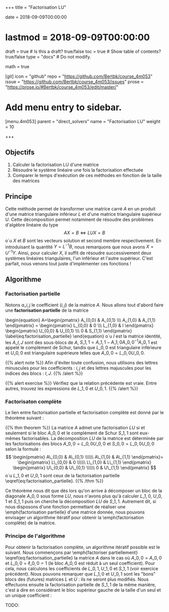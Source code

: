 +++
title = "Factorisation LU"

date = 2018-09-09T00:00:00
# lastmod = 2018-09-09T00:00:00

draft = true  # Is this a draft? true/false
toc = true  # Show table of contents? true/false
type = "docs"  # Do not modify.

math = true

[git]
  icon = "github"
  repo = "https://github.com/Bertbk/course_4m053"
  issue = "https://github.com/Bertbk/course_4m053/issues"
  prose = "https://prose.io/#Bertbk/course_4m053/edit/master/"

# Add menu entry to sidebar.
[menu.4m053]
  parent = "direct_solvers"
  name = "Factorisation LU"
  weight = 10

+++

## Objectifs

1. Calculer la factorisation LU d'une matrice
2. Résoudre le système linéaire une fois la factorisation effectuée
3. Comparer le temps d'exécution de ces méthodes en fonction de la taille des matrices

## Principe

Cette méthode permet de transformer une matrice carré $A$ en un produit d'une matrice triangulaire inférieur $L$ et d'une matrice triangulaire supérieur $U$. Cette décomposition permet notamment de résoudre des problèmes d'algèbre linéaire du type
$$
AX=B \iff LUX = B
$$
o\`u $X$ et $B$ sont les vecteurs solution et second membre respectivement. En introduisant la quantité $Y = L^{-1}B$, nous remarquons que nous avons $X = U^{-1}Y$. Ainsi, pour calculer $X$, il suffit de résoudre successivement deux systèmes linéaires triangulaires, l'un inférieur et l'autre supérieur. C'est parfait, nous venons tout juste d'implémenter ces fonctions !

## Algorithme

### Factorisation partielle

Notons $a\_{i,j}$ le coefficient $(i,j)$ de la matrice $A$. Nous allons tout d'abord faire une **factorisation partielle** de la matrice

\begin{equation}
  A=\begin{pmatrix}
    A\_{0,0} & A\_{0,1} \\\\\\
    A\_{1,0}  & A\_{1,1}
  \end{pmatrix} =
    \begin{pmatrix}
      L\_{0,0} & 0 \\\\\\
      L\_{1,0} & I
    \end{pmatrix}
    \begin{pmatrix}
      U\_{0,0} & U\_{0,1} \\\\\\
      0 & S\_{1,1}
    \end{pmatrix}
\label{eq:factorisation_partielle}
\end{equation}
o\`u $I$ est la matrice identité, les $A\_{I,J}$ sont des sous-blocs de $A$, $S\_{1,1}=A\_{1,1}-A\_{1,0}A\_{0,0}^{-1}A\_{0,1}$ est appelé le complément de Schur, tandis que $L\_{0,0}$ est triangulaire inférieure et $U\_{0,0}$ est triangulaire supérieure telles que $A\_{0,0}=L\_{0,0}U\_{0,0}$.

{{% alert note %}}
Afin d'éviter toute confusion, nous utilisons des lettres minuscules pour les coefficients : $i,j$ et des lettres majuscules pour les indices des blocs : $I,J$.
{{% /alert %}}

{{% alert exercise %}}
 Vérifiez que la relation précédente est vraie. Entre autres, trouvez les expressions de $L\_{1,0}$ et $U\_{0,1}$.
{{% /alert %}}

### Factorisaton complète

Le lien entre factorisation partielle et factorisation complète est donné par le théorème suivant :

{{% thm theorem %}}
  La matrice $A$ admet une factorisation $LU$ si et seulement si le bloc $A\_{0,0}$ et le complément de Schur $S\_{1,1}$ sont eux-mêmes factorisables. La décomposition $LU$ de la matrice est déterminée par les factorisations des blocs $A\_{0,0}=L\_{0,0}U\_{0,0}$ et $S\_{0,0}=L\_{0,0}U\_{0,0}$ selon la formule :
$$
    \begin{pmatrix}
      A\_{0,0} & A\_{0,1} \\\\\\
      A\_{1,0}  & A\_{1,1}
    \end{pmatrix}=
     \begin{pmatrix}
       L\_{0,0} & 0 \\\\\\
       L\_{1,0} & L\_{1,1}
     \end{pmatrix}
     \begin{pmatrix}
       U\_{0,0} & U\_{0,1} \\\\\\
       0 & U\_{1,1}
     \end{pmatrix}
$$
  o\`u $L\_{1,0}$ et $U\_{0,1}$ sont ceux de la factorisation partielle \eqref{eq:factorisation_partielle}.
{{% /thm %}}

Ce théorème nous dit que dès lors qu'on arrive à décomposer un bloc de la diagonale $A\_{0,0}$ sous forme $LU$, nous n'avons plus qu'à calculer $L\_{1,0}$, $U\_{0,1}$ et $S\_{1,1}$ puis on cherche la décomposition $LU$ de $S\_{1,1}$. Autrement dit, si nous disposons d'une fonction permettant de réaliser une \emph{factorisation partielle} d'une matrice donnée, nous pouvons envisager un algorithme itératif pour obtenir la \emph{factorisation complète} de la matrice.

### Principe de l'algorithme

Pour obtenir la factorisation complète, un algorithme itératif possible est le suivant. Nous commençons par \emph{factoriser partiellement} \eqref{eq:factorisation_partielle} la matrice $A$ dans le cas où $A\_{0,0}=A\_{0,0}$ et $L\_{0,0}=\ell\_{0,0}=1$ (le bloc $A\_{0,0}$ est réduit à un seul coefficient). Pour cela, nous calculons les coefficients de $L\_{0,1}, U\_{1,0}$ et $S\_{1,1}$ (voir exercice précédent). Nous pouvons remarquer que $L\_{1,0}$ et $U\_{0,1}$ sont les "bons" blocs des (futures) matrices $L$ et $U$ : ils ne seront plus modifiés. Nous effectuons ensuite la factorisation partielle de $S\_{1,1}$ de la même manière, c'est à dire en considérant le bloc supérieur gauche de la taille d'un seul et un unique coefficient :

TODO:
<!-- 
$$
  S\_{1,1}=
  \begin{pmatrix}
    L\_{1,1} & 0 \\\\\\
    L\_{2,1} & I
  \end{pmatrix}
  \begin{pmatrix}
    U\_{1,1} & U\_{1,2} \\\\\\
    0 & S\_{2,2}
  \end{pmatrix},
$$
ce qui donne
$$
  L =\left(\;
    \begin{array}{c c c c c}
      \hdashline
      \multicolumn{1}{:c:}{L\_{0,0}} &~{ }& ~{ } & 0 & \multicolumn{1}{c:}{ }   \\\\\\\hdashline
      \multicolumn{1}{:c:}{} & \multicolumn{1}{c:}{L\_{1,1}} & \multicolumn{3}{:c:}{0} \\\\\\\cdashline{2-5}
      \multicolumn{1}{:c:}{} &       \multicolumn{1}{c:}{} &  \multicolumn{3}{c:}{ } \\\\\\
      \multicolumn{1}{:c:}{L\_{1,0}} &       \multicolumn{1}{c:}{L\_{2,1}} & \multicolumn{3}{c:}{I} \\\\\\
      \multicolumn{1}{:c:}{} &       \multicolumn{1}{c:}{} & \multicolumn{3}{c:}{}\\\\\\\hdashline
    \end{array}
  \;\right)
\qquad\text{et}\qquad
  U =\left(\;
    \begin{array}{c c c c c}
      \hdashline
      \multicolumn{1}{:c:}{U\_{0,0}} & \multicolumn{4}{c:}{U\_{0,1}} \\\\\\\hdashline
      \multicolumn{1}{:c:}{} & \multicolumn{1}{c:}{U\_{1,1}} & \multicolumn{3}{c:}{U\_{1,2}} \\\\\\\cdashline{2-5}
      \multicolumn{1}{:c:}{} &       \multicolumn{1}{c:}{} &  \multicolumn{3}{c:}{ } \\\\\\
      \multicolumn{1}{:c:}{0} &       \multicolumn{1}{c:}{0} &  \multicolumn{3}{c:}{S\_{2,2}} \\\\\\
      \multicolumn{1}{:c:}{} &       \multicolumn{1}{c:}{} & \multicolumn{3}{c:}{}\\\\\\\hdashline
    \end{array}
  \;\right).
$$
Nous recommençons ensuite sur $S\_{2,2}$, $S\_{3,3}$,\ldots, pour finalement obtenir les matrices $L$ et $U$ avec
$$
  L =\left(\;
    \begin{array}{c c c c c}
      \hdashline
      \multicolumn{1}{:c:}{L\_{0,0}} & \multicolumn{4}{c:}{0} \\\hdashline
      \multicolumn{1}{:c:}{} & \multicolumn{1}{c:}{L\_{1,1}} & \multicolumn{3}{c:}{0} \\\cdashline{2-5}
      \multicolumn{1}{:c:}{} &       \multicolumn{1}{c:}{} & \multicolumn{1}{c:}{L\_{2,2}} & \multicolumn{2}{c:}{0} \\\cdashline{3-5}
      \multicolumn{1}{:c:}{L\_{1,0}} &       \multicolumn{1}{c:}{L\_{2,1}} & \multicolumn{1}{c:}{L\_{3,2}} & \multicolumn{1}{c:}{\ddots} & \multicolumn{1}{c:}{\ddots} \\\cdashline{4-5}
      \multicolumn{1}{:c:}{} &       \multicolumn{1}{c:}{} & \multicolumn{1}{c:}{} & \multicolumn{1}{c:}{\ldots} & \multicolumn{1}{c:}{L\_{N-1,N-1}}\\\hdashline
    \end{array}
  \;\right)
\qquad\text{et}\qquad
  U =\left(\;
    \begin{array}{c c c c c}
      \hdashline
      \multicolumn{1}{:c:}{U\_{0,0}} & \multicolumn{4}{c:}{U\_{0,1}} \\\hdashline
      \multicolumn{1}{:c:}{} & \multicolumn{1}{c:}{U\_{1,1}} & \multicolumn{3}{c:}{U\_{1,2}} \\\cdashline{2-5}
      \multicolumn{1}{:c:}{} &       \multicolumn{1}{c:}{} & \multicolumn{1}{:c:}{U\_{2,2}} & \multicolumn{2}{:c:}{U\_{2,3}} \\\cdashline{3-5}
      \multicolumn{1}{:c:}{0} &       \multicolumn{1}{c:}{0} & \multicolumn{1}{c:}{0} & \multicolumn{1}{c:}{\ddots} & \multicolumn{1}{c:}{\ddots} \\\cdashline{4-5}
      \multicolumn{1}{:c:}{} &       \multicolumn{1}{c:}{} & \multicolumn{1}{c:}{} & \multicolumn{1}{c:}{\ldots} & \multicolumn{1}{c:}{U\_{N-1,N-1}}\\\hdashline
    \end{array}
  \;\right).
$$

\paragraph{Remarque importante.} A l'itération $j$, nous devons calculer une sous-matrice $S\_{j,j}$. Plutôt que de construire à chaque étape une matrice de taille $(N-j)\times(N-j)$, nous pouvons travailler avec une unique matrice $S$ dont seul le bloc $S\_{j,j}$ sera modifié à chaque itération.

\subsection{Pseudo-codes}


\begin{exercice}\leavevmode
  \label{ex:pseudocode}
  \begin{enumerate}[label=\arabic*.]
  \item Déterminez, dans le cas d'une \emph{factorisation partielle} (\ref{eq:factorisation_partielle}) avec $A\_{0,0}=A\_{0,0}$ et $L\_{0,0}=\elL\_{0,0}=1$, les expressions des coefficients de $L\_{1,0}$ et $U\_{0,1}$ en fonction des coefficients de $A$ ainsi que les expressions des coefficients de $S$ en fonction de ceux de $A, L$ et $U$.
  \item Écrivez sur le papier un algorithme en \textbf{pseudo-code}\footnote{\url{https://fr.wikipedia.org/wiki/Pseudo-code}} permettant de construire la \emph{factorisation partielle} de $A$ avec $A\_{0,0}=A\_{0,0}$ et $L\_{0,0}=\elL\_{0,0}=1$. Nous rappelons que les matrices $S\_{i,i}$ peuvent être stockées dans une seule matrice $S$ qui sera modifiée à chaque incrément.
  \item\label{item:fact} Modifiez votre pseudo-code de la question précédente pour obtenir la \emph{factorisation complète} de $A$. Pour cela, il peut être utile d'initialiser l'algorithme par $S = A$.
  \item\label{item:factInterne} Modifiez encore votre pseudo-code de l'item \ref{item:fact} pour que les matrices $L$ et $U$ soient stockées directement dans la matrice $A$. Autrement dit, après application de l'algorithme, la matrice $A$ sera modifiée de telle sorte que sa partie triangulaire inférieure soit égale à $L$ (sans la diagonale unitaire), et sa partie triangulaire supérieure sera égale à $U$ (diagonale incluse). Cette méthode permet de diminuer le coût mémorie de stockage mais, attention, le produit matrice vecteur n'a alors plus de sens une fois cette algorithme appliqué!
  \end{enumerate}
\end{exercice}

\subsection{Implémentation en C++}

\begin{exercice}
  Implémentez une méthode de la classe \texttt{Matrice} qui calcule la factorisation $LU$ de la \texttt{Matrice} telle que les matrices $L$ et $U$ soient stockées dans la matrice (pseudo-code \ref{item:factInterne} de l'exercice \ref{ex:pseudocode}). Le prototype de votre méthode sera donc de la forme suivante :
  \begin{lstlisting}[language=c++]
    void Matrice::decomp_LU();
  \end{lstlisting}
Nous rappelons que le produit matrice-vecteur (resp. matrice-matrice) deviendra inutilisable. Nous pouvons toutefois le rendre de nouveau utilisable si nous ajoutons un \texttt{booleen} (un ``flag'') permettant de déterminer si une matrice a été, ou non, déjà factorisée, et modifier le produit matrice-vecteur (resp. matrice-matrice) en fonction. Ajouter cette option est facultative pour la suite.
\end{exercice}

\subsection{Validation}

\begin{exercice}\leavevmode
%	\begin{enumerate}[label=\arabic*.]
%\item
  Résolvez numériquement le problème suivant à l'aide de la factorisation $LU$ de la matrice :
  \begin{align*}
    \begin{pmatrix}
      2 & -1 & 0 & 0 &0\\
      -1 & 2 & -1 & 0 &0\\
      0 & -1 & 2 & -1 &0\\
      0 & 0& -1 & 2 & -1 \\
      0 & 0& 0 &-1 & 2 \\
    \end{pmatrix}
    X=
    \begin{pmatrix}
      1 \\
      1 \\
      1 \\
      1 \\
      1 \\
    \end{pmatrix}.
  \end{align*}
  La construction d'une telle matrice a été demandée dans un TP précédent.  Vous devriez obtenir $X = [2.5, 4,4.5, 4,2.5]^T$.
	% \item Résolvez le système $H y = b$ o\`u H est une matrice de Hilbert : c'est-à-dire une matrice carrée de taille $N \times N$ de terme générale :
        %   \begin{align*}
        %     H_{i,j}=\dfrac{1}{i+j-1}
        %   \end{align*}
        %   et b le vecteur de taille $N$ o\`u $b_i = 1$. (On fera en sorte de pouvoir essayer ces résolutions pour différentes valeurs de N).
	% \end{enumerate}
\end{exercice}

\section{Décomposition de Cholesky}
Si $A$ est symétrique définie positive, une alternative à la décomposition $LU$, qui utilise à son avantage les propriétés de $A$ est la décomposition de Cholesky :
\begin{align*}
	A=LL^T
\end{align*}
o\`u $L$ est une matrice triangulaire inférieure.
\subsection{Algorithme}
\begin{exercice}\leavevmode
  \begin{enumerate}[label=\arabic*.]
  \item Pour une factorisation partielle de $A$ avec $A\_{0,0}=A\_{0,0}$ et $L\_{0,0}=\elL\_{0,0}=\sqrt{A\_{0,0}}$, donnez l'expression analytique de tous les c\oe fficients.
  \item Écrire sur papier un algorithme en pseudo-code pour construire cette factorisation partielle.
  \item Modifiez votre algorithme, en utilisant le théorème \ref{th:decomp_part} et en admettant que le complément de Schur est aussi symétrique définie positif, pour obtenir la factorisation complète de la matrice $A$. Pensez à utiliser la symétrique de la matrice $A$.
  \item De la même manière que pour la factorisation $LU$, modifiez votre algorithme pour stocker la matrice $L$ directement dans $A$. Autrement dit, $A$ est modifiée à la suite de votre algorithme.
  \end{enumerate}
\end{exercice}

\subsection{Implémentation}
\begin{exercice}\leavevmode
  \begin{enumerate}[label=\arabic*.]
  \item Définissez la fonction
    \begin{lstlisting}[language=C++]
      void Matrice::decomp_Cholesky();
    \end{lstlisting}
    qui modifie la matrice $A$ en y stockant la matrice $L$.

  \item Résolvez le problème suivant avec la décomposition de Cholesky :
    \begin{align*}
      \begin{pmatrix}
        2 & -1 & 0 & 0 &0\\
        -1 & 2 & -1 & 0 &0\\
        0 & -1 & 2 & -1 &0\\
        0 & 0 & 0&-1 & 2 \\
      \end{pmatrix}
      X=
      \begin{pmatrix}
        1 \\
        1 \\
        1 \\
        1 \\
        1 \\
      \end{pmatrix}.
    \end{align*}
  % \item Résolvez le système $H y = b$ o\`u H est une matrice de Hilbert : c'est-à-dire une matrice carrée de taille $N \times N$ de terme générale :
  %   \begin{align*}
  %     H_{i,j}=\dfrac{1}{i+j-1}
  %   \end{align*}
  %   et $b$ le vecteur de taille $N$ o\`u $b_i = 1$. (On fera en sorte de pouvoir essayer ces résolutions pour différentes valeurs de N).
  \end{enumerate}
\end{exercice}

\section{Comparaison}
Nous voulons maintenant comparer la rapidité des deux méthodes en fonction de la taille des matrices.

\begin{exercice}\leavevmode
	\begin{enumerate}[label=\arabic*.]
	\item En utilisant la fonction \verb!clock! de la bibliothèque standard \verb!ctime! (cf TP précédent), comparez les temps d'exécution des deux méthodes.
% 		\begin{lstlisting}[language=C++]
% #include <ctime>
% int main (){
% clock_t start , end;
% double msecs;
% start = clock ();
% /* any stuff here ... */
% end = clock ();
% msecs = (( double ) (end - start)) / CLOCKS\_PER_SEC ;
% 	        \end{lstlisting}
	\item Faites des graphes du temps d'exécution par rapport à la taille de la matrice. On fera attention à se placer en échelle logarithmique sur l'axe des abscisse afin de retrouver la complexité des algorithmes ($N^3$ pour les deux). Vous pourrez utiliser Python avec matplotlib ou gnuplot par exemple.
	\end{enumerate}
\end{exercice}
 -->
